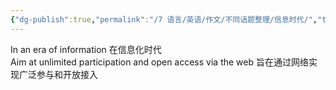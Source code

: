 ```yaml
---
{"dg-publish":true,"permalink":"/7 语言/英语/作文/不同话题整理/信息时代/","title":"信息时代"}
---
```



In an era of information 在信息化时代  
Aim at unlimited participation and open access via the web 旨在通过网络实现广泛参与和开放接入

